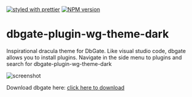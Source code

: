[![styled with prettier](https://img.shields.io/badge/styled_with-prettier-ff69b4.svg)](https://github.com/prettier/prettier)
[![NPM version](https://img.shields.io/npm/v/dbgate-plugin-wg-theme-dark.svg)](https://www.npmjs.com/package/dbgate-plugin-wg-theme-dark)

# dbgate-plugin-wg-theme-dark

Inspirational dracula theme for DbGate. Like visual studio code, dbgate allows you to install plugins. Navigate in the side menu to plugins and search for dbgate-plugin-wg-theme-dark

![screenshot](https://i.imgur.com/VZSeCocl.png)  

Download dbgate here: [click here to download](https://github.com/dbgate/dbgate/releases/)
